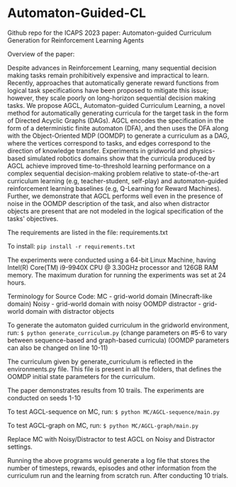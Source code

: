 # Automaton-Guided-CL
Github repo for the ICAPS 2023 paper: Automaton-guided Curriculum Generation for Reinforcement Learning Agents

Overview of the paper:

Despite advances in Reinforcement Learning, many sequential decision making tasks remain prohibitively expensive and impractical to learn. Recently, approaches that automatically generate reward functions from logical task specifications have been proposed to mitigate this issue; however, they scale poorly on long-horizon sequential decision making tasks. We propose AGCL, Automaton-guided Curriculum Learning, a novel method for automatically generating curricula for the target task in the form of Directed Acyclic Graphs (DAGs). AGCL encodes the specification in the form of a deterministic finite automaton (DFA), and then uses the DFA along with the Object-Oriented MDP (OOMDP) to generate a curriculum as a DAG, where the vertices correspond to tasks, and edges correspond to the direction of knowledge transfer. Experiments in gridworld and physics-based simulated robotics domains show that the curricula produced by AGCL achieve improved time-to-threshold learning performance on a complex sequential decision-making problem relative to state-of-the-art curriculum learning (e.g, teacher-student, self-play) and automaton-guided reinforcement learning baselines (e.g, Q-Learning for Reward Machines). Further, we demonstrate that AGCL performs well even in the presence of noise in the OOMDP description of the task, and also when distractor objects are present that are not modeled in the logical specification of the tasks' objectives.

The requirements are listed in the file: requirements.txt

To install: `pip install -r requirements.txt`

The experiments were conducted using a 64-bit Linux Machine, having Intel(R) Core(TM) i9-9940X CPU @ 3.30GHz processor and 126GB RAM memory. 
The maximum duration for running the experiments was set at 24 hours.

Terminology for Source Code:
MC - grid-world domain (Minecraft-like domain)
Noisy - grid-world domain with noisy OOMDP
distractor - grid-world domain with distractor objects

To generate the automaton guided curriculum in the gridworld environment, run:
`$ python generate_curriculum.py`
(change parameters on #5-6 to vary between sequence-based and graph-based curricula)
(OOMDP parameters can also be changed on line 10-11)

The curriculum given by generate_curriculum is reflected in the environments.py file. This file is present in all the folders, that defines the OOMDP initial state parameters for the curriculum.

The paper demonstrates results from 10 trails. The experiments are conducted on seeds 1-10

To test AGCL-sequence on MC, run:
`$ python MC/AGCL-sequence/main.py`

To test AGCL-graph on MC, run:
`$ python MC/AGCL-graph/main.py`

Replace MC with Noisy/Distractor to test AGCL on Noisy and Distractor settings.

Running the above programs would generate a log file that stores the number of timesteps, rewards, episodes and other information from the curriculum run and the learning from scratch run. After conducting 10 trials. 
